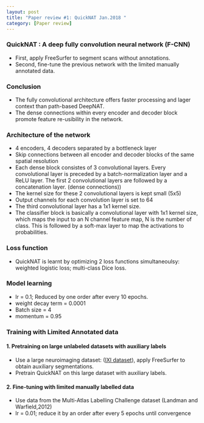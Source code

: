 ```yaml
---
layout: post
title: "Paper review #1: QuickNAT Jan.2018 "
category: [Paper review] 
---
```


### QuickNAT : A deep fully convolution neural network (F-CNN)
* First, apply FreeSurfer to segment scans without annotations.
* Second, fine-tune the previous network with the limited manually annotated data.

### Conclusion
* The fully convolutional architecture offers faster processing and lager context than path-based DeepNAT.
* The dense connections within every encoder and decoder block promote feature re-usibility in the network.

### Architecture of the network
* 4 encoders, 4 decoders separated by a bottleneck layer
* Skip connections between all encoder and decoder blocks of the same spatial resolution
* Each dense block consistes of 3 convolutional layers. Every convolutional layer is preceded by a batch-normalization layer and a ReLU layer. The first 2 convolutional layers are followed by a concatenation layer. (dense connections))
* The kernel size for these 2 convolutional layers is kept small (5x5)
* Output channels for each convolution layer is set to 64
* The third convolutional layer has a 1x1 kernel size.
* The classifier block is basically a convolutional layer with 1x1 kernel size, which maps the input to an N channel feature map, N is the number of class. This is followed by a soft-max layer to map the activations to probabilities.

### Loss function
* QuickNAT is learnt by optimizing 2 loss functions simultaneoulsy: weighted logistic loss; multi-class Dice loss.

### Model learning
* lr = 0.1; Reduced by one order after every 10 epochs.
* weight decay term = 0.0001
* Batch size = 4
* momentum = 0.95

### Training with Limited Annotated data

#### 1. Pretraining on large unlabeled datasets with auxiliary labels
* Use a large neuroimaging dataset: ([IXI dataset](http://brain-development.org/ixi-dataset/)), apply FreeSurfer to obtain auxiliary segmentations.
* Pretrain QuickNAT on this large dataset with auxiliary labels.

#### 2. Fine-tuning with limited manually labelled data
* Use data from the Multi-Atlas Labelling Challenge dataset (Landman and Warfield,2012)
* lr = 0.01; reduce it by an order after every 5 epochs until convergence
